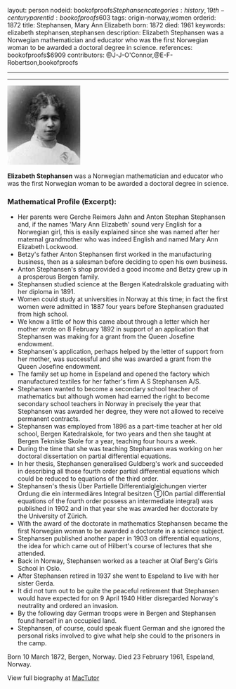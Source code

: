 layout: person
nodeid: bookofproofs$Stephansen
categories: history,19th-century
parentid: bookofproofs$603
tags: origin-norway,women
orderid: 1872
title: Stephansen, Mary Ann Elizabeth
born: 1872
died: 1961
keywords: elizabeth stephansen,stephansen
description: Elizabeth Stephansen was a Norwegian mathematician and educator who was the first Norwegian woman to be awarded a doctoral degree in science.
references: bookofproofs$6909
contributors: @J-J-O'Connor,@E-F-Robertson,bookofproofs

---



---

![Stephansen.jpg](https://github.com/bookofproofs/bookofproofs.github.io/blob/main/_sources/_assets/images/portraits/Stephansen.jpg?raw=true)

**Elizabeth Stephansen**  was a Norwegian mathematician and educator who was the first Norwegian woman to be awarded a doctoral degree in science.

### Mathematical Profile (Excerpt):
* Her parents were Gerche Reimers Jahn and Anton Stephan Stephansen and, if the names 'Mary Ann Elizabeth' sound very English for a Norwegian girl, this is easily explained since she was named after her maternal grandmother who was indeed English and named Mary Ann Elizabeth Lockwood.
* Betzy's father Anton Stephansen first worked in the manufacturing business, then as a salesman before deciding to open his own business.
* Anton Stephansen's shop provided a good income and Betzy grew up in a prosperous Bergen family.
* Stephansen studied science at the Bergen Katedralskole graduating with her diploma in 1891.
* Women could study at universities in Norway at this time; in fact the first women were admitted in 1887 four years before Stephansen graduated from high school.
* We know a little of how this came about through a letter which her mother wrote on 8 February 1892 in support of an application that Stephansen was making for a grant from the Queen Josefine endowment.
* Stephansen's application, perhaps helped by the letter of support from her mother, was successful and she was awarded a grant from the Queen Josefine endowment.
* The family set up home in Espeland and opened the factory which manufactured textiles for her father's firm A S Stephansen A/S.
* Stephansen wanted to become a secondary school teacher of mathematics but although women had earned the right to become secondary school teachers in Norway in precisely the year that Stephansen was awarded her degree, they were not allowed to receive permanent contracts.
* Stephansen was employed from 1896 as a part-time teacher at her old school, Bergen Katedralskole, for two years and then she taught at Bergen Tekniske Skole for a year, teaching four hours a week.
* During the time that she was teaching Stephansen was working on her doctoral dissertation on partial differential equations.
* In her thesis, Stephansen generalised Guldberg's work and succeeded in describing all those fourth order partial differential equations which could be reduced to equations of the third order.
* Stephansen's thesis Über Partielle Differentialgleichungen vierter Ordung die ein intermediäres Integral besitzen Ⓣ(On partial differential equations of the fourth order possess an intermediate integral)  was published in 1902 and in that year she was awarded her doctorate by the University of Zürich.
* With the award of the doctorate in mathematics Stephansen became the first Norwegian woman to be awarded a doctorate in a science subject.
* Stephansen published another paper in 1903 on differential equations, the idea for which came out of Hilbert's course of lectures that she attended.
* Back in Norway, Stephansen worked as a teacher at Olaf Berg's Girls School in Oslo.
* After Stephansen retired in 1937 she went to Espeland to live with her sister Gerda.
* It did not turn out to be quite the peaceful retirement that Stephansen would have expected for on 9 April 1940 Hitler disregarded Norway's neutrality and ordered an invasion.
* By the following day German troops were in Bergen and Stephansen found herself in an occupied land.
* Stephansen, of course, could speak fluent German and she ignored the personal risks involved to give what help she could to the prisoners in the camp.

Born 10 March 1872, Bergen, Norway. Died 23 February 1961, Espeland, Norway.

View full biography at [MacTutor](https://mathshistory.st-andrews.ac.uk/Biographies/Stephansen/)
